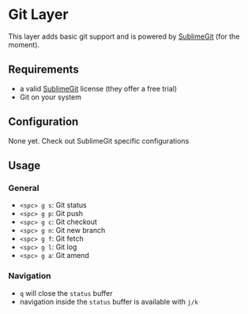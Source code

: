 # Git Layer

This layer adds basic git support and is powered by [SublimeGit](https://sublimegit.net/) (for the moment).

## Requirements

- a valid [SublimeGit](https://sublimegit.net/) license (they offer a free trial)
- Git on your system

## Configuration

None yet. Check out SublimeGit specific configurations

## Usage

### General

- `<spc> g s`: Git status
- `<spc> g p`: Git push
- `<spc> g c`: Git checkout
- `<spc> g n`: Git new branch
- `<spc> g f`: Git fetch
- `<spc> g l`: Git log
- `<spc> g a`: Git amend

### Navigation

- `q` will close the `status` buffer
- navigation inside the `status` buffer is available with `j/k`

